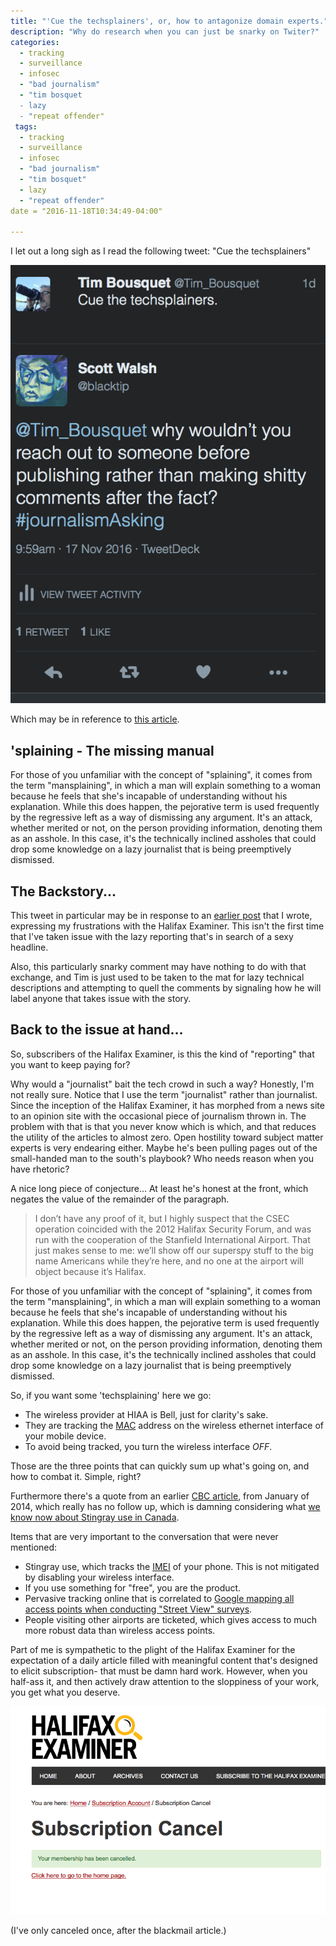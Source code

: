 ```yaml
---
title: "'Cue the techsplainers', or, how to antagonize domain experts."
description: "Why do research when you can just be snarky on Twiter?"
categories:
  - tracking
  - surveillance
  - infosec
  - "bad journalism"
  - "tim bosquet
  - lazy
  - "repeat offender"
 tags:
  - tracking
  - surveillance
  - infosec
  - "bad journalism"
  - "tim bosquet"
  - lazy
  - "repeat offender"
date = "2016-11-18T10:34:49-04:00"

---
```


I let out a long sigh as I read the following tweet: "Cue the techsplainers"

![sad and lazy][techsplain]

Which may be in reference to [this article][article].


## 'splaining - The missing manual
For those of you unfamiliar with the concept of "splaining", it comes from the term "mansplaining", in
which a man will explain something to a woman because he feels that she's incapable of understanding
without his explanation. While this does happen, the pejorative term is used frequently by the
regressive left as a way of dismissing any argument. It's an attack, whether merited or not, on the person
providing information, denoting them as an asshole. In this case, it's the technically inclined assholes
that could drop some knowledge on a lazy journalist that is being preemptively dismissed.


## The Backstory...
This tweet in particular may be in response to an [earlier post][blackmail] that I wrote, expressing my
frustrations with the Halifax Examiner. This isn't the first time that I've taken issue
with the lazy reporting that's in search of a sexy headline.

Also, this particularly snarky comment may have nothing to do with that exchange, and Tim is just used
to be taken to the mat for lazy technical descriptions and attempting to quell the comments by signaling
how he will label anyone that takes issue with the story.

## Back to the issue at hand...
So, subscribers of the Halifax Examiner, is this the kind of "reporting" that you want to keep paying
for?

Why would a "journalist" bait the tech crowd in such a way? Honestly, I'm not really sure. Notice that
I use the term "journalist" rather than journalist. Since the inception of the Halifax Examiner, it has
morphed from a news site to an opinion site with the occasional piece of journalism thrown in. The
problem with that is that you never know which is which, and that reduces the utility of the articles
to almost zero. Open hostility toward subject matter experts is very endearing either. Maybe he's been
pulling pages out of the small-handed man to the south's playbook? Who needs reason when you have
rhetoric?

A nice long piece of conjecture... At least he's honest at the front, which negates the value of the
remainder of the paragraph.

>I don’t have any proof of it, but I highly suspect that the CSEC operation coincided with the 2012
Halifax Security Forum, and was run with the cooperation of the Stanfield International Airport. That
just makes sense to me: we’ll show off our superspy stuff to the big name Americans while they’re here,
and no one at the airport will object because it’s Halifax.

For those of you unfamiliar with the concept of "splaining", it comes from the term "mansplaining", in
which a man will explain something to a woman because he feels that she's incapable of understanding
without his explanation. While this does happen, the pejorative term is used frequently by the
regressive left as a way of dismissing any argument. It's an attack, whether merited or not, on the person
providing information, denoting them as an asshole. In this case, it's the technically inclined assholes
that could drop some knowledge on a lazy journalist that is being preemptively dismissed.


So, if you want some 'techsplaining' here we go:

* The wireless provider at HIAA is Bell, just for clarity's sake.
* They are tracking the [MAC][mac] address on the wireless ethernet interface of your mobile device.
* To avoid being tracked, you turn the wireless interface *OFF*.

Those are the three points that can quickly sum up what's going on, and how to combat it. Simple, right?

Furthermore there's a quote from an earlier [CBC article][cbc], from January of 2014, which really has no
follow up, which is damning considering what [we know now about Stingray use in Canada][stingray].


Items that are very important to the conversation that were never mentioned:

* Stingray use, which tracks the [IMEI][imei] of your phone. This is not mitigated by disabling your wireless interface.
* If you use something for "free", you are the product.
* Pervasive tracking online that is correlated to [Google mapping all access points when conducting "Street View" surveys][streetview].
* People visiting other airports are ticketed, which gives access to much more robust data than wireless access points.

Part of me is sympathetic to the plight of the Halifax Examiner for the expectation of a daily article filled with meaningful
content that's designed to elicit subscription- that must be damn hard work. However, when you half-ass it, and then actively
draw attention to the sloppiness of your work, you get what you deserve.

![bye!][cancel]

(I've only canceled once, after the blackmail article.)


[techsplain]:/images/techsplain.png
[article]: https://www.halifaxexaminer.ca/featured/why-you-shouldnt-use-the-halifax-airports-wifi-morning-file-thursday-november-17-2016/
[blackmail]: /2015/10/06/examiner-blackmail/
[mac]: https://en.wikipedia.org/wiki/MAC_address
[imei]: https://en.wikipedia.org/wiki/International_Mobile_Station_Equipment_Identity
[cbc]: http://www.cbc.ca/news/politics/csec-used-airport-wi-fi-to-track-canadian-travellers-edward-snowden-documents-1.2517881
[stingray]: https://openmedia.org/en/stingrays-canadian-law-enforcements-worst-kept-secret
[streetview]: http://www.zdnet.com/article/google-explains-why-street-view-cars-record-wi-fi-data/
[cancel]: /images/cancel.png
